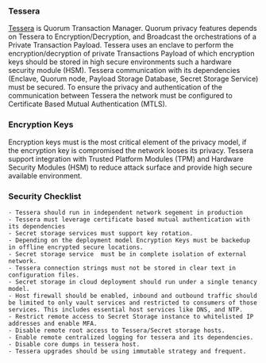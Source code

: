 ### Tessera 
[Tessera](https://github.com/jpmorganchase/tessera/wiki) is Quorum Transaction Manager.  Quorum privacy features depends on Tessera to Encryption/Decryption, and Broadcast the orchestrations of a Private Transaction Payload. 
Tessera uses an enclave to perform the encryption/decryption of private Transactions Payload of which encryption keys should be stored in high secure environments such a hardware security module (HSM).
Tessera communication with its dependencies (Enclave, Quorum node, Payload Storage Database, Secret Storage Service) must be secured. To ensure the privacy and authentication of the communication between Tessera the network must be configured to Certificate Based Mutual Authentication (MTLS).

### Encryption Keys
Encryption keys  must is the most critical element of the privacy model, if the encryption key is compromised the network looses its privacy. Tessera support integration with Trusted Platform Modules (TPM) and Hardware Security Modules (HSM) to reduce attack surface
and provide high secure available environment.


### Security Checklist 
    
    - Tessera should run in independent network segement in production
    - Tessera must leverage certificate based mutual authentication with its dependencies
    - Secret storage services must support key rotation.
    - Depending on the deployment model Encryption Keys must be backedup in offline encrypted secure locations.
    - Secret storage service  must be in complete isolation of external network.
    - Tessera connection strings must not be stored in clear text in configuration files. 
    - Secret storage in cloud deployment should run under a single tenancy model.
    - Host firewall should be enabled, inbound and outbound traffic should be limited to only vault services and restricted to consumers of those services. This includes essential host services like DNS, and NTP.
    - Restrict remote access to Secret Storage instance to whitelisted IP addresses and enable MFA.
    - Disable remote root access to Tessera/Secret storage hosts.
    - Enable remote centralized logging for tessera and its dependencies.
    - Disable core dumps in tessera host.
    - Tessera upgrades should be using immutable strategy and frequent.
    
    